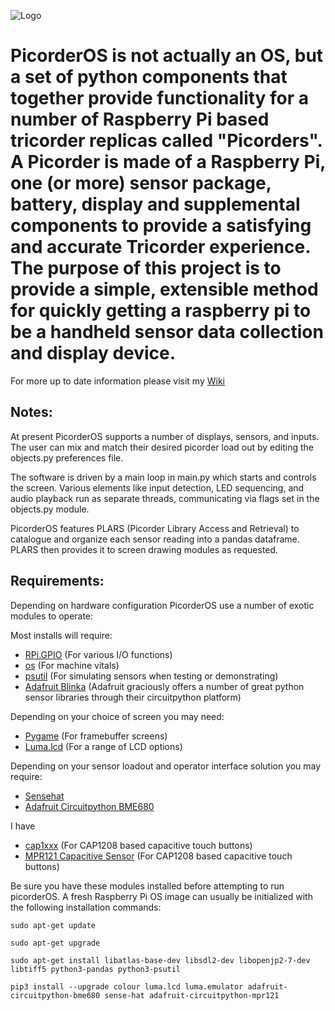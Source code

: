 ![Logo](https://raw.githubusercontent.com/directive0/picorderOS/master/assets/picorderOS_logo.png?raw=true "PicorderOS Logo")

# PicorderOS is not actually an OS, but a set of python components that together provide functionality for a number of Raspberry Pi based tricorder replicas called "Picorders". A Picorder is made of a Raspberry Pi, one (or more) sensor package, battery, display and supplemental components to provide a satisfying and accurate Tricorder experience. The purpose of this project is to provide a simple, extensible method for quickly getting a raspberry pi to be a handheld sensor data collection and display device.

For more up to date information please visit my [Wiki](https://squaredwave.com/wiki/index.php?title=PicorderOS)

## Notes:
At present PicorderOS supports a number of displays, sensors, and inputs. The user can mix and match their desired picorder load out by editing the objects.py preferences file.

The software is driven by a main loop in main.py which starts and controls the screen. Various elements like input detection, LED sequencing, and audio playback run as separate threads, communicating via flags set in the objects.py module.

PicorderOS features PLARS (Picorder Library Access and Retrieval) to catalogue and organize each sensor reading into a pandas dataframe. PLARS then provides it to screen drawing modules as requested.

## Requirements:
Depending on hardware configuration PicorderOS use a number of exotic modules to operate:

Most installs will require:
- [RPi.GPIO](https://pypi.org/project/RPi.GPIO/) (For various I/O functions)
- [os](https://pythonprogramming.net/python-3-os-module/) (For machine vitals)
- [psutil](https://psutil.readthedocs.io/en/latest/) (For simulating sensors when testing or demonstrating)
- [Adafruit Blinka](https://learn.adafruit.com/circuitpython-on-raspberrypi-linux/installing-circuitpython-on-raspberry-pi) (Adafruit graciously offers a number of great python sensor libraries through their circuitpython platform)

Depending on your choice of screen you may need:
- [Pygame](https://www.pygame.org/wiki/GettingStarted) (For framebuffer screens)
- [Luma.lcd](https://pypi.org/project/luma.lcd/) (For a range of LCD options)

Depending on your sensor loadout and operator interface solution you may require:
- [Sensehat](https://projects.raspberrypi.org/en/projects/getting-started-with-the-sense-hat/2)
- [Adafruit Circuitpython BME680](https://github.com/adafruit/Adafruit_CircuitPython_BME680)

I have
- [cap1xxx](https://github.com/pimoroni/cap1xxx) (For CAP1208 based capacitive touch buttons)
- [MPR121 Capacitive Sensor](https://github.com/adafruit/Adafruit_CircuitPython_MPR121) (For CAP1208 based capacitive touch buttons)


Be sure you have these modules installed before attempting to run picorderOS. A fresh Raspberry Pi OS image can usually be initialized with the following installation commands:

```
sudo apt-get update

sudo apt-get upgrade

sudo apt-get install libatlas-base-dev libsdl2-dev libopenjp2-7-dev libtiff5 python3-pandas python3-psutil

pip3 install --upgrade colour luma.lcd luma.emulator adafruit-circuitpython-bme680 sense-hat adafruit-circuitpython-mpr121


```
